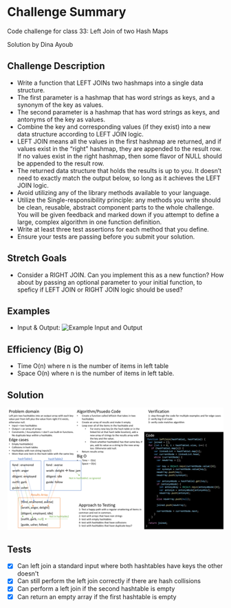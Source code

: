 # Challenge Summary

Code challenge for class 33: Left Join of two Hash Maps

Solution by Dina Ayoub

## Challenge Description

* Write a function that LEFT JOINs two hashmaps into a single data structure.
* The first parameter is a hashmap that has word strings as keys, and a synonym of the key as values.
* The second parameter is a hashmap that has word strings as keys, and antonyms of the key as values.
* Combine the key and corresponding values (if they exist) into a new data structure according to LEFT JOIN logic.
* LEFT JOIN means all the values in the first hashmap are returned, and if values exist in the “right” hashmap, they are appended to the result row. If no values exist in the right hashmap, then some flavor of NULL should be appended to the result row.
* The returned data structure that holds the results is up to you. It doesn’t need to exactly match the output below, so long as it achieves the LEFT JOIN logic.
* Avoid utilizing any of the library methods available to your language.
* Utilize the Single-responsibility principle: any methods you write should be clean, reusable, abstract component parts to the whole challenge. You will be given feedback and marked down if you attempt to define a large, complex algorithm in one function definition.
* Write at least three test assertions for each method that you define.
* Ensure your tests are passing before you submit your solution.

## Stretch Goals

* Consider a RIGHT JOIN. Can you implement this as a new function? How about by passing an optional parameter to your initial function, to speficy if LEFT JOIN or RIGHT JOIN logic should be used?

## Examples

* Input & Output:
![Example Input and Output](assets/example.png)

## Efficiency (Big O)

* Time O(n) where n is the number of items in left table
* Space O(n) where n is the number of items in left table.

## Solution

![UML](assets/uml.png)

## Tests

* [x] Can left join a standard input where both hashtables have keys the other doesn't
* [x] Can still perform the left join correctly if there are hash collisions
* [x] Can perform a left join if the second hashtable is empty
* [x] Can return an empty array if the first hashtable is empty
